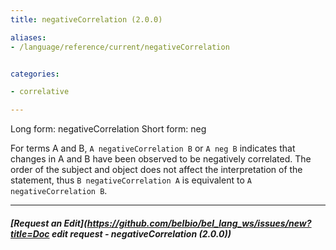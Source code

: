 ```yaml
---
title: negativeCorrelation (2.0.0)

aliases:
- /language/reference/current/negativeCorrelation


categories:

- correlative

---
```

<!-- COMPUTER GENERATED PAGE!!! DO NOT EDIT DIRECTLY  -->
<!--    must be changed in scripts/templates.py which is processed by scripts/update_refs.py -->

Long form: negativeCorrelation
Short form: neg

For terms A and B, `A negativeCorrelation B` or `A neg B` indicates that changes in A and B have been observed to be negatively correlated. The order of the subject and object does not affect the interpretation of the statement, thus `B negativeCorrelation A` is equivalent to `A negativeCorrelation B`.

---
##### [Request an Edit](https://github.com/belbio/bel_lang_ws/issues/new?title=Doc edit request - negativeCorrelation (2.0.0))